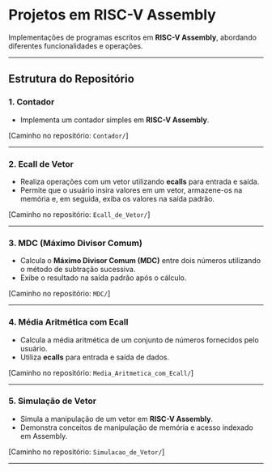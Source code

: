 # Projetos em RISC-V Assembly

Implementações de programas escritos em **RISC-V Assembly**, abordando diferentes funcionalidades e operações.

---

## Estrutura do Repositório

### 1. Contador
- Implementa um contador simples em **RISC-V Assembly**.

[Caminho no repositório: `Contador/`]

---

### 2. Ecall de Vetor
- Realiza operações com um vetor utilizando **ecalls** para entrada e saída.
- Permite que o usuário insira valores em um vetor, armazene-os na memória e, em seguida, exiba os valores na saída padrão.

[Caminho no repositório: `Ecall_de_Vetor/`]

---

### 3. MDC (Máximo Divisor Comum)
- Calcula o **Máximo Divisor Comum (MDC)** entre dois números utilizando o método de subtração sucessiva.
- Exibe o resultado na saída padrão após o cálculo.

[Caminho no repositório: `MDC/`]

---

### 4. Média Aritmética com Ecall
- Calcula a média aritmética de um conjunto de números fornecidos pelo usuário.
- Utiliza **ecalls** para entrada e saída de dados.

[Caminho no repositório: `Media_Aritmetica_com_Ecall/`]

---

### 5. Simulação de Vetor
- Simula a manipulação de um vetor em **RISC-V Assembly**.
- Demonstra conceitos de manipulação de memória e acesso indexado em Assembly.

[Caminho no repositório: `Simulacao_de_Vetor/`]

---
